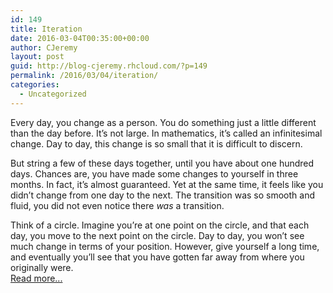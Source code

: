 ```yaml
---
id: 149
title: Iteration
date: 2016-03-04T00:35:00+00:00
author: CJeremy
layout: post
guid: http://blog-cjeremy.rhcloud.com/?p=149
permalink: /2016/03/04/iteration/
categories:
  - Uncategorized
---
```

Every day, you change as a person. You do something just a little different than the day before. It&#8217;s not large. In mathematics, it&#8217;s called an infinitesimal change. Day to day, this change is so small that it is difficult to discern.

But string a few of these days together, until you have about one hundred days. Chances are, you have made some changes to yourself in three months. In fact, it&#8217;s almost guaranteed. Yet at the same time, it feels like you didn&#8217;t change from one day to the next. The transition was so smooth and fluid, you did not even notice there _was_ a transition.

Think of a circle. Imagine you&#8217;re at one point on the circle, and that each day, you move to the next point on the circle. Day to day, you won&#8217;t see much change in terms of your position. However, give yourself a long time, and eventually you&#8217;ll see that you have gotten far away from where you originally were. <span class="post-teaser-more">&nbsp;<br /><a href="http://blog-cjeremy.rhcloud.com/2016/03/04/iteration/" title="Permanent Link: Iteration" rel="bookmark">Read more...</br></span></p>